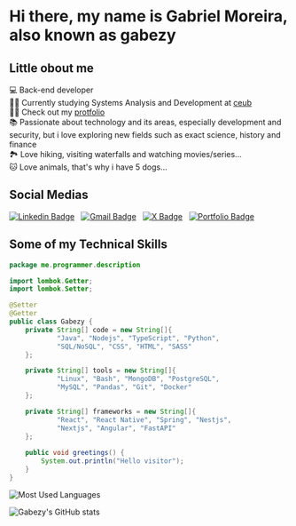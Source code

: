 # Hi there, my name is Gabriel Moreira, also known as gabezy

## Little obout me 

💻 Back-end developer<br>
🧑‍💻 Currently studying Systems Analysis and Development at [ceub](https://www.uniceub.br/)<br>
🧑‍💻 Check out my [protfolio](https://gabrielmdev.com) <br>
📚 Passionate about technology and its areas, especially development and security, but i love exploring new fields such as exact science, history and finance <br>
🏞️ Love hiking, visiting waterfalls and watching movies/series... <br>
🐱 Love animals, that's why i have 5 dogs...

## Social Medias
[![Linkedin Badge](https://img.shields.io/badge/LinkedIn-0A66C2?logo=linkedin&logoColor=white&style=for-the-badge)](https://www.linkedin.com/in/gabriel-moreira-dev1/?locale=en_US) &nbsp;
[![Gmail Badge](https://img.shields.io/badge/Gmail-D14836?style=for-the-badge&logo=gmail&logoColor=white)](gabrielmoreira2705@gmail.com) &nbsp;
[![X Badge](https://img.shields.io/badge/Moreira-000000?style=for-the-badge&logo=x&logoColor=white)](https://twitter.com/Imoreiraog) &nbsp;
[![Portfolio Badge](https://img.shields.io/badge/Portfolio-255E63?style=for-the-badge&logo=About.me&logoColor=white)](https://gabrielmdev.com/) &nbsp;


## Some of my Technical Skills

```java
package me.programmer.description

import lombok.Getter;
import lombok.Setter;

@Setter
@Getter
public class Gabezy {
    private String[] code = new String[]{
            "Java", "Nodejs", "TypeScript", "Python",
            "SQL/NoSQL", "CSS", "HTML", "SASS"
    };

    private String[] tools = new String[]{
            "Linux", "Bash", "MongoDB", "PostgreSQL",
            "MySQL", "Pandas", "Git", "Docker"
    };

    private String[] frameworks = new String[]{
            "React", "React Native", "Spring", "Nestjs",
            "Nextjs", "Angular", "FastAPI"
    };
    
    public void greetings() {
        System.out.println("Hello visitor");
    }
}
```

![Most Used Languages](https://github-readme-stats-git-masterrstaa-rickstaa.vercel.app/api/top-langs/?username=gabezy&layout=compact&bg_color=000&border_color=30A3DC&title_color=E94D5F&text_color=FFF)

![Gabezy's GitHub stats](https://github-readme-stats.vercel.app/api?username=gabezy&show_icons=true&theme=radical)
